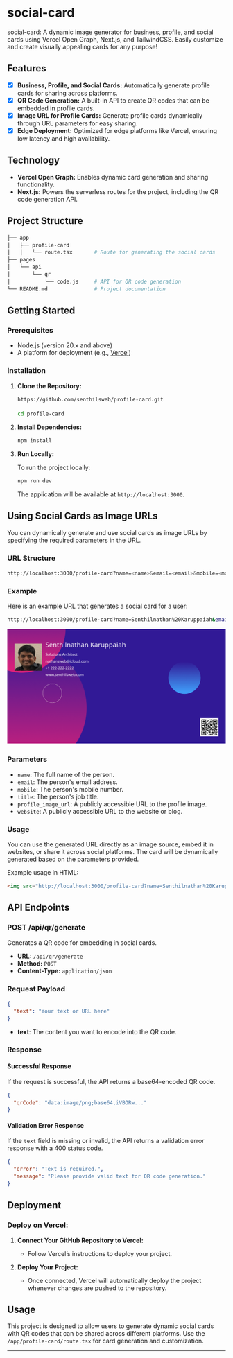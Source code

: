 # social-card

social-card: A dynamic image generator for business, profile, and social cards using Vercel Open Graph, Next.js, and TailwindCSS. Easily customize and create visually appealing cards for any purpose!

## **Features**

- [x] **Business, Profile, and Social Cards:** Automatically generate profile cards for sharing across platforms.
- [x] **QR Code Generation:** A built-in API to create QR codes that can be embedded in profile cards.
- [x] **Image URL for Profile Cards:** Generate profile cards dynamically through URL parameters for easy sharing.
- [x] **Edge Deployment:** Optimized for edge platforms like Vercel, ensuring low latency and high availability.

## **Technology**

- **Vercel Open Graph:** Enables dynamic card generation and sharing functionality.
- **Next.js:** Powers the serverless routes for the project, including the QR code generation API.

## **Project Structure**

```bash
├── app
│   ├── profile-card
│   │   └── route.tsx       # Route for generating the social cards
├── pages
│   └── api
│       └── qr
│           └── code.js     # API for QR code generation
└── README.md               # Project documentation
```

## **Getting Started**

### **Prerequisites**

- Node.js (version 20.x and above)
- A platform for deployment (e.g., [Vercel](https://vercel.com/))

### **Installation**

1. **Clone the Repository:**

   ```bash
   https://github.com/senthilsweb/profile-card.git
   
   cd profile-card
   ```

2. **Install Dependencies:**

   ```bash
   npm install
   ```

3. **Run Locally:**

   To run the project locally:

   ```bash
   npm run dev
   ```

   The application will be available at `http://localhost:3000`.

## **Using Social Cards as Image URLs**

You can dynamically generate and use social cards as image URLs by specifying the required parameters in the URL.

### **URL Structure**

```bash
http://localhost:3000/profile-card?name=<name>&email=<email>&mobile=<mobile>&title=<title>&profile_image_url=<profile_image_url>&website=<website>
```

### **Example**


Here is an example URL that generates a social card for a user:

```bash
http://localhost:3000/profile-card?name=Senthilnathan%20Karuppaiah&email=nathansweb@icloud.com&mobile=%2B1%20222-222-2222&title=Solutions%20Architect&profile_image_url=https://res.cloudinary.com/nathansweb/image/upload/v1626488903/profile/Senthil-profile-picture-01_al07i5.jpg&website=www.senthilsweb.com&bg_image_url=https://res.cloudinary.com/nathansweb/image/upload/v1713628953/senthilsweb.com/abstract-pattern-indigo_cmo4fm.png
```

![Profile card](public/profile-card-senthilnathan.png)

### **Parameters**

- `name`: The full name of the person.
- `email`: The person's email address.
- `mobile`: The person's mobile number.
- `title`: The person's job title.
- `profile_image_url`: A publicly accessible URL to the profile image.
- `website`: A publicly accessible URL to the website or blog.


### **Usage**

You can use the generated URL directly as an image source, embed it in websites, or share it across social platforms. The card will be dynamically generated based on the parameters provided.

Example usage in HTML:

```html
<img src="http://localhost:3000/profile-card?name=Senthilnathan%20Karuppaiah&email=nathansweb@icloud.com&mobile=%2B1%20222-222-2222&title=Solutions%20Architect&profile_image_url=https://res.cloudinary.com/nathansweb/image/upload/v1626488903/profile/Senthil-profile-picture-01_al07i5.jpg&website=www.senthilsweb.com&bg_image_url=https://res.cloudinary.com/nathansweb/image/upload/v1713628953/senthilsweb.com/abstract-pattern-indigo_cmo4fm.png" />
```

## **API Endpoints**

### **POST /api/qr/generate**

Generates a QR code for embedding in social cards.

- **URL:** `/api/qr/generate`
- **Method:** `POST`
- **Content-Type:** `application/json`

### **Request Payload**

```json
{
  "text": "Your text or URL here"
}
```

- **text**: The content you want to encode into the QR code.

### **Response**

#### **Successful Response**

If the request is successful, the API returns a base64-encoded QR code.

```json
{
  "qrCode": "data:image/png;base64,iVBORw..."
}
```

#### **Validation Error Response**

If the `text` field is missing or invalid, the API returns a validation error response with a 400 status code.

```json
{
  "error": "Text is required.",
  "message": "Please provide valid text for QR code generation."
}
```

## **Deployment**

### **Deploy on Vercel:**

1. **Connect Your GitHub Repository to Vercel:**
   - Follow Vercel’s instructions to deploy your project.

2. **Deploy Your Project:**
   - Once connected, Vercel will automatically deploy the project whenever changes are pushed to the repository.

## **Usage**

This project is designed to allow users to generate dynamic social cards with QR codes that can be shared across different platforms. Use the `/app/profile-card/route.tsx` for card generation and customization.

---
